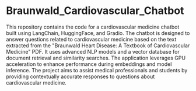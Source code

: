# Braunwald_Cardiovascular_Chatbot
This repository contains the code for a cardiovascular medicine chatbot built using LangChain, HuggingFace, and Gradio. The chatbot is designed to answer questions related to cardiovascular medicine based on the text extracted from the "Braunwald Heart Disease: A Textbook of Cardiovascular Medicine" PDF. 
It uses advanced NLP models and a vector database for document retrieval and similarity searches. The application leverages GPU acceleration to enhance performance during embeddings and model inference.
The project aims to assist medical professionals and students by providing contextually accurate responses to questions about cardiovascular medicine.
